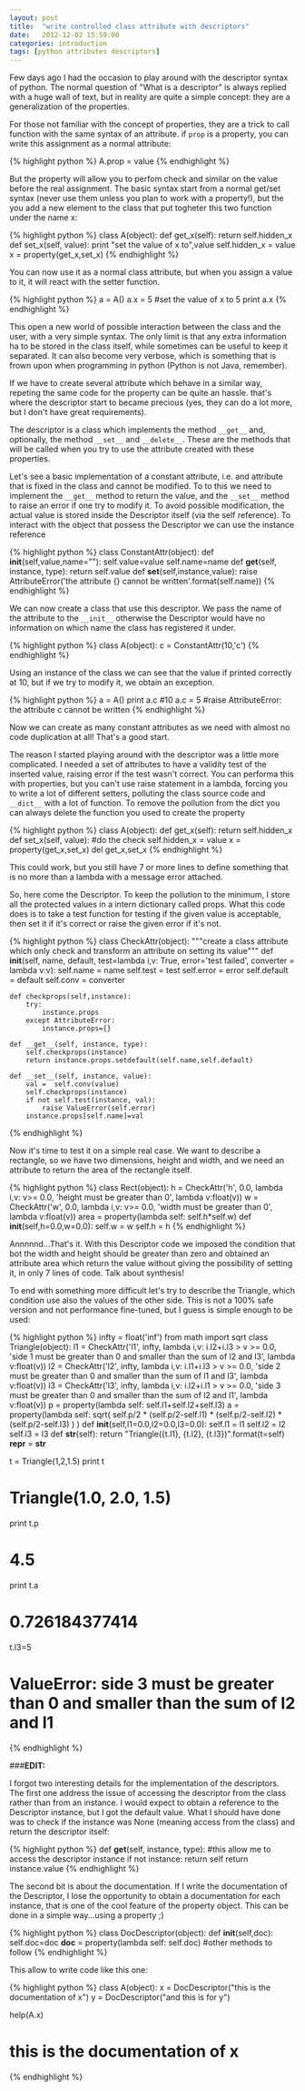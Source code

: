 ```yaml
---
layout: post
title:  "write controlled class attribute with descriptors"
date:   2012-12-02 15:59:00
categories: introduction
tags: [python attributes descriptors]
---
```


Few days ago I had the occasion to play around with the descriptor syntax of python. The normal question of "What is a descriptor" is always replied with a huge wall of text, but in reality are quite a simple concept: they are a generalization of the properties.

For those not familiar with the concept of properties, they are a trick to call function with the same syntax of an attribute. if `prop` is a property, you can write this assignment as a normal attribute:

{% highlight python %}
A.prop = value
{% endhighlight %}

But the property will allow you to perfom check and similar on the value before the real assignment.
The basic syntax start from a normal get/set syntax (never use them unless you plan to work with a property!), but the you add a new element to the class that put togheter this two function under the name x:

{% highlight python %}
class A(object):
    def get_x(self):
        return self.hidden_x
    def set_x(self, value):
        print "set the value of x to",value
        self.hidden_x = value
    x = property(get_x,set_x)
{% endhighlight %}

You can now use it as a normal class attribute, but when you assign a value to it, it will react with the setter function.

{% highlight python %}
a = A()
a.x = 5
#set the value of x to 5
print a.x
{% endhighlight %}

This open a new world of possible interaction between the class and the user, with a very simple syntax. The only limit is that any extra information ha to be stored in the class itself, while sometimes can be useful to keep it separated. It can also become very verbose, which is something that is frown upon when programming in python (Python is not Java, remember).

If we have to create several attribute which behave in a similar way, repeting the same code for the property can be quite an hassle. that's where the descriptor start to became precious (yes, they can do a lot more, but I don't have great requirements).

The descriptor is a class which implements the method `__get__` and, optionally, the method `__set__` and `__delete__`. These are the methods that will be called when you try to use the attribute created with these properties.

Let's see a basic implementation of a constant attribute, i.e. and attribute that is fixed in the class and cannot be modified. To to this we need to implement the `__get__` method to return the value, and the `__set__` method to raise an error if one try to modify it. To avoid possible modification, the actual value is stored inside the Descriptor itself (via the self reference). To interact with the object that possess the Descriptor we can use the instance reference

{% highlight python %}
class ConstantAttr(object):
    def __init__(self,value,name=""):
        self.value=value
        self.name=name
    def __get__(self, instance, type):
        return self.value
    def __set__(self,instance,value):
        raise AttributeError('the attribute {} cannot be written'.format(self.name))
{% endhighlight %}

We can now create a class that use this descriptor. We pass the name of the attribute to the `__init__` otherwise the Descriptor would have no information on which name the class has registered it under.

{% highlight python %}
class A(object):
    c = ConstantAttr(10,'c')
{% endhighlight %}

Using an instance of the class we can see that the value if printed correctly at 10, but if we try to modify it, we obtain an exception.

{% highlight python %}
a = A()
print a.c
#10
a.c = 5
#raise AttributeError: the attribute c cannot be written
{% endhighlight %}

Now we can create as many constant attributes as we need with almost no code duplication at all! That's a good start.

The reason I started playing around with the descriptor was a little more complicated. I needed a set of attributes to have a validity test of the inserted value, raising error if the test wasn't correct. You can performa this with properties, but you can't use raise statement in a lambda, forcing you to write a lot of different setters, polluting the class source code and `__dict__` with a lot of function. To remove the pollution from the dict you can always delete the function you used to create the property

{% highlight python %}
class A(object):
    def get_x(self):
        return self.hidden_x
    def set_x(self, value):
        #do the check
        self.hidden_x = value
    x = property(get_x,set_x)
    del get_x,set_x
{% endhighlight %}

This could work, but you still have 7 or more lines to define something that is no more than a lambda with a message error attached.

So, here come the Descriptor. To keep the pollution to the minimum, I store all the protected values in a intern dictionary called props.
What this code does is to take a test function for testing if the given value is acceptable, then set it if it's correct or raise the given error if it's not.

{% highlight python %}
class CheckAttr(object):
    """create a class attribute which only check and transform an attribute on setting its value"""
    def __init__(self, name, default, test=lambda i,v: True, error='test failed', converter = lambda v:v):
        self.name = name
        self.test = test
        self.error = error
        self.default = default
        self.conv = converter
       
    def checkprops(self,instance):
        try:
            instance.props
        except AttributeError:
            instance.props={}
           
    def __get__(self, instance, type):
        self.checkprops(instance)
        return instance.props.setdefault(self.name,self.default)
       
    def __set__(self, instance, value):
        val =  self.conv(value)
        self.checkprops(instance)
        if not self.test(instance, val):
            raise ValueError(self.error)
        instance.props[self.name]=val
{% endhighlight %}

Now it's time to test it on a simple real case. We want to describe a rectangle, so we have two dimensions, height and width, and we need an attribute to return the area of the rectangle itself.

{% highlight python %}
class Rect(object):
    h = CheckAttr('h', 0.0, lambda i,v: v>= 0.0, 'height must be greater than 0', lambda v:float(v))
    w = CheckAttr('w', 0.0, lambda i,v: v>= 0.0, 'width must be greater than 0', lambda v:float(v))
    area = property(lambda self: self.h*self.w)
    def __init__(self,h=0.0,w=0.0):
        self.w = w
        self.h = h
{% endhighlight %}

Annnnnd...That's it. With this Descriptor code we imposed the condition that bot the width and height should be greater than zero and obtained an attribute area which return the value without giving the possibility of setting it, in only 7 lines of code. Talk about synthesis!

To end with something more difficult let's try to describe the Triangle, which condition use also the values of the other side. This is not a 100% safe version and not performance fine-tuned, but I guess is simple enough to be used:

{% highlight python %}
infty = float('inf')
from math import sqrt
class Triangle(object):
    l1 = CheckAttr('l1', infty, lambda i,v: i.l2+i.l3 > v >= 0.0, 'side 1 must be greater than 0 and smaller than the sum of l2 and l3', lambda v:float(v))
    l2 = CheckAttr('l2', infty, lambda i,v: i.l1+i.l3 > v >= 0.0, 'side 2 must be greater than 0 and smaller than the sum of l1 and l3', lambda v:float(v))
    l3 = CheckAttr('l3', infty, lambda i,v: i.l2+i.l1 > v >= 0.0, 'side 3 must be greater than 0 and smaller than the sum of l2 and l1', lambda v:float(v))
    p = property(lambda self: self.l1+self.l2+self.l3)
    a = property(lambda self: sqrt( self.p/2 * (self.p/2-self.l1) * (self.p/2-self.l2) * (self.p/2-self.l3) ) )
    def __init__(self,l1=0.0,l2=0.0,l3=0.0):
        self.l1 = l1
        self.l2 = l2
        self.l3 = l3
    def __str__(self):
        return "Triangle({t.l1}, {t.l2}, {t.l3})".format(t=self)
    __repr__ = __str__

t = Triangle(1,2,1.5)
print t
# Triangle(1.0, 2.0, 1.5)
print t.p
# 4.5
print t.a
# 0.726184377414
t.l3=5
# ValueError: side 3 must be greater than 0 and smaller than the sum of l2 and l1
{% endhighlight %}
            
###__EDIT:__

I forgot two interesting details for the implementation of the descriptors. The first one address the issue of accessing the descriptor from the class rather than from an instance. I would expect to obtain a reference to the Descriptor instance, but I got the default value. What I should have done was to check if the instance was None (meaning access from the class) and return the descriptor itself:

{% highlight python %}
def __get__(self, instance, type):
    #this allow me to access the descriptor instance
    if not instance:
        return self
    return instance.value
{% endhighlight %}

The second bit is about the documentation. If I write the documentation of the Descriptor, I lose the opportunity to obtain a documentation for each instance, that is one of the cool feature of the property object. This can be done in a simple way...using a property ;)


{% highlight python %}
class DocDescriptor(object):
    def __init__(self,doc):
        self.doc=doc
    __doc__ = property(lambda self: self.doc) 
    #other methods to follow
{% endhighlight %}

This allow to write code like this one:

{% highlight python %}
class A(object):
    x = DocDescriptor("this is the documentation of x")
    y = DocDescriptor("and this is for y")  

help(A.x)
# this is the documentation of x
{% endhighlight %}
